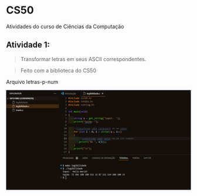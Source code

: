 # CS50
Atividades do curso de Ciências da Computação 

## Atividade 1:

> Transformar letras em seus ASCII correspondentes.

> Feito com a biblioteca do CS50

Arquivo letras-p-num

![print](./letra-num.png)

